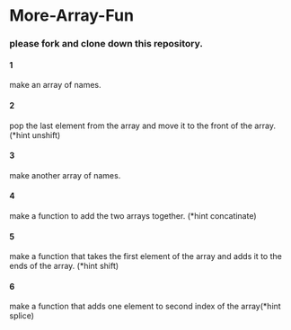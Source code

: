 # More-Array-Fun

### please fork and clone down this repository. 

#### 1 
make an array of names.

#### 2 
pop the last element from the array and move it to the front of the array.(*hint unshift)

#### 3
make another array of names.

#### 4
make a function to add the two arrays together. (*hint concatinate)

#### 5
make a function that takes the first element of the array and adds it to the ends of the array. (*hint shift)

#### 6
make a function that adds one element to second index of the array(*hint splice)
